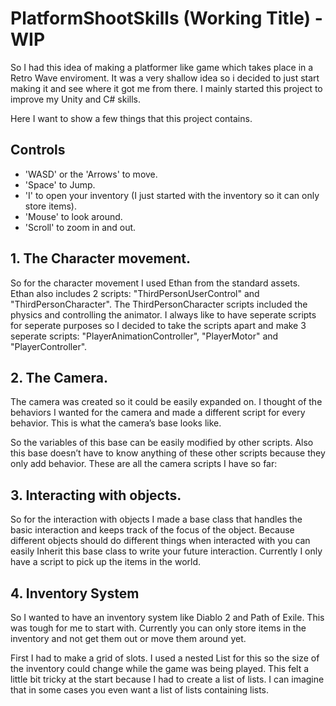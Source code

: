 # PlatformShootSkills (Working Title) - WIP

So I had this idea of making a platformer like game which takes place in a Retro Wave enviroment. It was a very shallow idea so i decided to just start making it and see where it got me from there. I mainly started this project to improve my Unity and C# skills.

Here I want to show a few things that this project contains.

## Controls
* 'WASD' or the 'Arrows' to move.
* 'Space' to Jump.
* 'I' to open your inventory (I just started with the inventory so it can only store items).
* 'Mouse' to look around.
* 'Scroll' to zoom in and out.

## 1. The Character movement.
So for the character movement I used Ethan from the standard assets. Ethan also includes 2 scripts: "ThirdPersonUserControl" and "ThirdPersonCharacter". The ThirdPersonCharacter scripts included the physics and controlling the animator. I always like to have seperate scripts for seperate purposes so I decided to take the scripts apart and make 3 seperate scripts: "PlayerAnimationController", "PlayerMotor" and "PlayerController". 



## 2. The Camera.
The camera was created so it could be easily expanded on. I thought of the behaviors I wanted for the camera and made a different script for every behavior. This is what the camera’s base looks like. 



So the variables of this base can be easily modified by other scripts. Also this base doesn’t have to know anything of these other scripts because they only add behavior. These are all the camera scripts I have so far:



## 3. Interacting with objects.
So for the interaction with objects I made a base class that handles the basic interaction and keeps track of the focus of the object. Because different objects should do different things when interacted with you can easily Inherit this base class to write your future interaction. Currently I only have a script to pick up the items in the world. 

## 4. Inventory System
So I wanted to have an inventory system like Diablo 2 and Path of Exile. This was tough for me to start with. Currently you can only store items in the inventory and not get them out or move them around yet.

First I had to make a grid of slots. I used a nested List for this so the size of the inventory could change while the game was being played. This felt a little bit tricky at the start because I had to create a list of lists. I can imagine that in some cases you even want a list of lists containing lists. 



